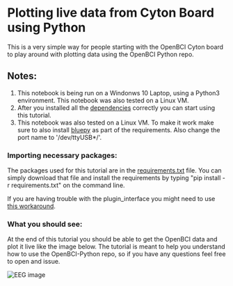 # Plotting live data from Cyton Board using Python

This is a very simple way for people starting with the OpenBCI Cyton board to play around with plotting data using the OpenBCI Python repo.


## Notes:
1. This notebook is being run on a Windonws 10 Laptop, using a Python3 environment. This notebook was also tested on a Linux VM.
2. After you installed all the [dependencies](http://docs.openbci.com/OpenBCI%20Software/05-OpenBCI_Python) correctly you can start using this tutorial.
3. This notebook was also tested on a Linux VM. To make it work make sure to also install [bluepy](https://github.com/IanHarvey/bluepy) as part of the requirements. Also change the port name to '/dev/ttyUSB*/'.

### Importing necessary packages:
The packages used for this tutorial are in the [requirements.txt](https://github.com/andreaortuno/Plotting_OpenBCI_Cyton_Data_live/blob/master/requirements.txt) file. You can simply download that file and install the requirements by typing "pip install -r requirements.txt" on the command line.

If you are having trouble with the plugin_interface you might need to use [this workaround](https://github.com/OpenBCI/OpenBCI_Python/issues/91#issuecomment-412817422).

### What you should see:

At the end of this tutorial you should be able to get the OpenBCI data and plot it live like the image below. The tutorial is meant to help you understand how to use the OpenBCI-Python repo, so if you have any questions feel free to open and issue.

![EEG image](https://i.ibb.co/9vRRMpP/EEG-plot.jpg)

